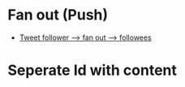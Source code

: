 # Fan out (Push)
* [Tweet follower --> fan out --> followees](https://www.infoq.com/presentations/Twitter-Timeline-Scalability)

# Seperate Id with content
